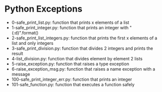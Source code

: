# Python Exceptions
* 0-safe_print_list.py: function that prints x elements of a list
* 1-safe_print_integer.py: function that prints an integer with "{:d}".format()
* 2-safe_print_list_integers.py: function that prints the first x elements of a list and only integers
* 3-safe_print_division.py: function that divides 2 integers and prints the result
* 4-list_division.py: function that divides element by element 2 lists
* 5-raise_exception.py: function that raises a type exception
* 6-raise_exception_msg.py: function that raises a name exception with a message
* 100-safe_print_integer_err.py: function that prints an integer
* 101-safe_function.py: function that executes a function safely
